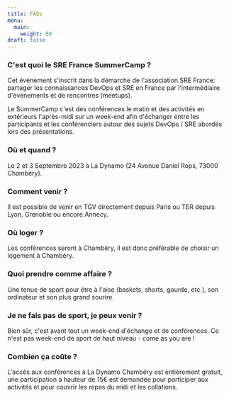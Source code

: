 ```yaml
---
title: FAQs
menu:
  main:
    weight: 80
draft: false
---
```

### C'est quoi le SRE France SummerCamp ?

Cet événement s'inscrit dans la démarche de l'association SRE France: partager les connaissances DevOps et SRE en France par l'intermédiaire d'événements et de rencontres (meetups).

Le SummerCamp c'est des conférences le matin et des activités en extérieurs l'après-midi sur un week-end afin d'échanger entre les participants et les conférenciers autour des sujets DevOps / SRE abordés lors des présentations.

### Où et quand ?

Le 2 et 3 Septembre 2023 à La Dynamo (24 Avenue Daniel Rops, 73000 Chambéry).

### Comment venir ?

Il est possible de venir en TGV directement depuis Paris ou TER depuis Lyon, Grenoble ou encore Annecy.

### Où loger ?

Les conférences seront à Chambéry, il est donc préférable de choisir un logement à Chambéry.

### Quoi prendre comme affaire ?

Une tenue de sport pour être à l'aise (baskets, shorts, gourde, etc.), son ordinateur et son plus grand sourire.

### Je ne fais pas de sport, je peux venir ?

Bien sûr, c'est avant tout un week-end d'échange et de conférences. Ce n'est pas week-end de sport de haut niveau - come as you are !

### Combien ça coûte ?

L'accès aux conférences à La Dynamo Chambéry est entièrement gratuit, une participation à hauteur de 15€ est demandée pour participer aux activités et pour couvrir les repas du midi et les collations.
